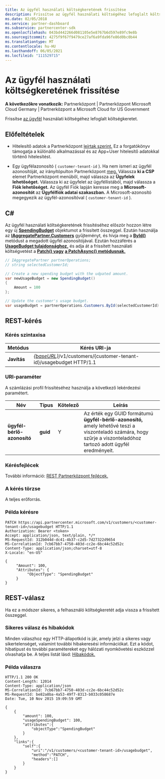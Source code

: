 ```yaml
---
title: Az ügyfél használati költségkeretének frissítése
description: Frissítse az ügyfél használati költségéhez lefoglalt költségkeretet.
ms.date: 02/05/2018
ms.service: partner-dashboard
ms.subservice: partnercenter-sdk
ms.openlocfilehash: 043bd442266d081105e5e8767b6d597e89fc9e8b
ms.sourcegitcommit: 4275f9f67f9479ce27af6a9fda96fe86d0bc0b44
ms.translationtype: MT
ms.contentlocale: hu-HU
ms.lasthandoff: 06/05/2021
ms.locfileid: "111529715"
---
```

# <a name="update-a-customers-usage-spending-budget"></a>Az ügyfél használati költségkeretének frissítése

**A következőkre vonatkozik:** Partnerközpont | Partnerközpont Microsoft Cloud Germany | Partnerközpont a Microsoft Cloud for US Government

Frissítse [az ügyfél](customer-usage-resources.md#customerusagesummary) használati költségéhez lefoglalt költségkeretet.

## <a name="prerequisites"></a>Előfeltételek

- Hitelesítő adatok a Partnerközpont [leírtak szerint.](partner-center-authentication.md) Ez a forgatókönyv támogatja a különálló alkalmazással és az App+User hitelesítő adatokkal történő hitelesítést.

- Egy ügyfélazonosító ( `customer-tenant-id` ). Ha nem ismeri az ügyfél azonosítóját, az irányítópulton Partnerközpont [meg.](https://partner.microsoft.com/dashboard) Válassza **ki a CSP** elemet Partnerközpont menüből, majd válassza az **Ügyfelek lehetőséget.** Válassza ki az ügyfelet az ügyféllistából, majd válassza a **Fiók lehetőséget.** Az ügyfél Fiók lapján keresse meg a **Microsoft-azonosítót** az **Ügyfélfiók adatai szakaszban.** A Microsoft-azonosító megegyezik az ügyfél-azonosítóval ( `customer-tenant-id` ).

## <a name="c"></a>C\#

Az ügyfél használati költségkeretének frissítéséhez először hozzon létre egy új [**SpendingBudget**](/dotnet/api/microsoft.store.partnercenter.models.usage.spendingbudget) objektumot a frissített összeggel. Ezután használja az [**IAggregatePartner.Customers**](/dotnet/api/microsoft.store.partnercenter.customers.icustomercollection) gyűjteményt, és hívja meg a [**ById()**](/dotnet/api/microsoft.store.partnercenter.customers.icustomercollection.byid) metódust a megadott ügyfél azonosítójával. Ezután hozzáférés a [**UsageBudget tulajdonsághoz,**](/dotnet/api/microsoft.store.partnercenter.customers.icustomer.usagebudget) és adja át a frissített használati költségvetést a [**Patch() vagy**](/dotnet/api/microsoft.store.partnercenter.usage.icustomerusagespendingbudget.patch) [**a PatchAsync() metódusnak.**](/dotnet/api/microsoft.store.partnercenter.usage.icustomerusagespendingbudget.patchasync)

``` csharp
// IAggregatePartner partnerOperations;
// string selectedCustomerId;

// Create a new spending budget with the udpated amount.
var newUsageBudget = new SpendingBudget()
{
    Amount = 100
};

// Update the customer's usage budget.
var usageBudget = partnerOperations.Customers.ById(selectedCustomerId).UsageBudget.Patch(newUsageBudget);
```

## <a name="rest-request"></a>REST-kérés

### <a name="request-syntax"></a>Kérés szintaxisa

| Metódus    | Kérés URI-ja                                                                                             |
|-----------|---------------------------------------------------------------------------------------------------------|
| **Javítás** | [*{baseURL}*](partner-center-rest-urls.md)/v1/customers/{customer-tenant-id}/usagebudget HTTP/1.1 |

### <a name="uri-parameter"></a>URI-paraméter

A számlázási profil frissítéséhez használja a következő lekérdezési paramétert.

| Név                   | Típus     | Kötelező | Leírás                                                                                                                                            |
|------------------------|----------|----------|--------------------------------------------------------------------------------------------------------------------------------------------------------|
| **ügyfél-bérlő-azonosító** | **guid** | Y        | Az érték egy GUID formátumú **ügyfél-bérlő-azonosító,** amely lehetővé teszi a viszonteladó számára, hogy szűrje a viszonteladóhoz tartozó adott ügyfél eredményeit. |

### <a name="request-headers"></a>Kérésfejlécek

További információ: [REST Partnerközpont fejlécek.](headers.md)

### <a name="request-body"></a>A kérés törzse

A teljes erőforrás.

### <a name="request-example"></a>Példa kérésre

```http
PATCH https://api.partnercenter.microsoft.com/v1/customers/<customer-tenant-id>/usagebudget HTTP/1.1
Authorization: Bearer <token>
Accept: application/json, text/plain, */*
MS-RequestId: 312b044d-dc41-4b37-c2d5-7d27322d9654
MS-CorrelationId: 7cb67bb7-4750-403d-cc2e-6bc44c52d52c
Content-Type: application/json;charset=utf-8
X-Locale: "en-US"

{
     "Amount": 100,
     "Attributes": {
          "ObjectType": "SpendingBudget"
     }
}
```

## <a name="rest-response"></a>REST-válasz

Ha ez a módszer sikeres, a felhasználó költségkeretét adja vissza a frissített összeggel.

### <a name="response-success-and-error-codes"></a>Sikeres válasz és hibakódok

Minden válaszhoz egy HTTP-állapotkód is jár, amely jelzi a sikeres vagy sikertelenséget, valamint további hibakeresési információkat. Ezt a kódot, hibatípust és további paramétereket egy hálózati nyomkövetési eszközzel olvashatja be. A teljes listát lásd: [Hibakódok.](error-codes.md)

### <a name="response-example"></a>Példa válaszra

```http
HTTP/1.1 200 OK
Content-Length: 12014
Content-Type: application/json
MS-CorrelationId: 7cb67bb7-4750-403d-cc2e-6bc44c52d52c
MS-RequestId: be82a8ba-4a53-49f7-8313-b033c058687e
Date: Tue, 10 Nov 2015 19:09:59 GMT

{
    {
        "amount": 100,
        "usageSpendingBudget": 100,
        "attributes":{
            "objectType":"SpendingBudget"
        }
    },
    "links":{
        "self":{
            "uri":"/v1/customers/<customer-tenant-id>/usagebudget",
            "method":"PATCH",
            "headers":[]
        }
    }
}
```

